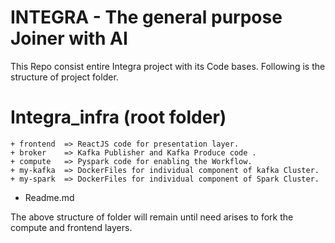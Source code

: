 # INTEGRA - The general purpose Joiner with AI   #

This Repo consist entire Integra project with its Code bases. Following is the structure of project folder.
 # Integra_infra (root folder)  
    + frontend  => ReactJS code for presentation layer.
    + broker    => Kafka Publisher and Kafka Produce code .
    + compute   => Pyspark code for enabling the Workflow.
    + my-kafka  => DockerFiles for individual component of kafka Cluster. 
    + my-spark  => DockerFiles for individual component of Spark Cluster.
- Readme.md 
 
The above structure of folder will remain until need arises to fork the compute and frontend layers.

